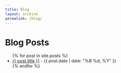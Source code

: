 ```yaml
---
title: Blog
layout: archive
permalink: /blog/
---
```


# Blog Posts

<ul>
  {% for post in site.posts %}
    <li>
      <a href="{{ post.url | relative_url }}">{{ post.title }}</a> - 
      <span>{{ post.date | date: "%B %d, %Y" }}</span>
    </li>
  {% endfor %}
</ul>

